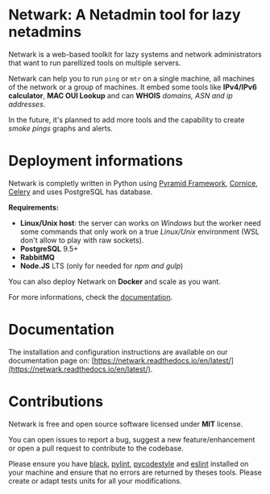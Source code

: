 # Netwark: A Netadmin tool for lazy netadmins
Netwark is a web-based toolkit for lazy systems and network administrators that want to run parellized tools on multiple servers.

Netwark can help you to run `ping` or `mtr` on a single machine, all machines of the network or a group of machines. It embed some tools like **IPv4/IPv6 calculator**, **MAC OUI Lookup** and can **WHOIS** _domains, ASN and ip addresses_.

In the future, it's planned to add more tools and the capability to create _smoke pings_ graphs and alerts.

# Deployment informations
Netwark is completly written in Python using [Pyramid Framework](https://trypyramid.com/), [Cornice](http://cornice.readthedocs.io/), [Celery](https://docs.celeryproject.org/en/latest) and uses PostgreSQL has database.

**Requirements:**
 * **Linux/Unix host**: the server can works on _Windows_ but the worker need some commands that only work on a true _Linux/Unix_ environment (WSL don't allow to play with raw sockets).
 * **PostgreSQL** 9.5+
 * **RabbitMQ**
 * **Node.JS** LTS (only for needed for _npm and gulp_)

You can also deploy Netwark on **Docker** and scale as you want.

For more informations, check the [documentation](https://netwark.readthedocs.io/en/latest/).

# Documentation
The installation and configuration instructions are available on our documentation page on: [https://netwark.readthedocs.io/en/latest/](https://netwark.readthedocs.io/en/latest/).


# Contributions
Netwark is free and open source software licensed under **MIT** license.

You can open issues to report a bug, suggest a new feature/enhancement or open a pull request to contribute to the codebase.

Please ensure you have [black](https://github.com/python/black), [pylint](https://github.com/PyCQA/pylint), [pycodestyle](https://github.com/PyCQA/pycodestyle) and [eslint](https://github.com/eslint/eslint) installed on your machine and ensure that no errors are returned by theses tools. Please create or adapt tests units for all your modifications.